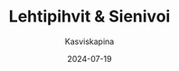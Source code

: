 ---
title: "Lehti­pihvit & Sieni­voi"
image: "https://vegaanibotti.lauravuo.me/2024/07/2024-07-19_small.png"
date: 2024-07-19
receipt_url: "https://kasviskapina.fi/reseptit/lehtipihvit-sienivoi"
author: "Kasviskapina"
---